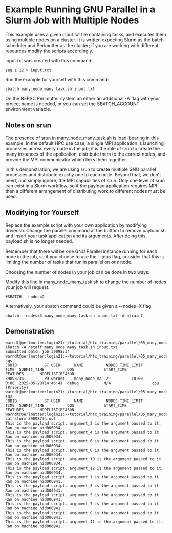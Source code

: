 
# Example Running GNU Parallel in a Slurm Job with Multiple Nodes

This example uses a given input.txt file containing tasks, and executes them
using multiple nodes on a cluster. It is written expecting Slurm as the batch
scheduler and Perlmutter as the cluster; if you are working with different
resources modify the scripts accordingly.

input.txt was created with this command:

    seq 1 12 > input.txt

Run the example for yourself with this command:

    sbatch many_node_many_task.sh input.txt

On the NERSC Perlmutter system an either an additional -A flag with your
project name is needed, or you can set the SBATCH_ACCOUNT environment variable.

## Notes on srun

The presence of srun in many_node_many_task.sh is load-bearing in this example.
In the default HPC use case, a single MPI application is launching processes
across every node in the job; it is the role of srun to create the many
instances of the application, distribute them to the correct nodes, and provide
the MPI communicator which links them together.

In this demonstration, we are using srun to create multiple GNU parallel
processes and distribute exactly one to each node. Beyond that, we don't need,
and simply ignore, the MPI capabilities of srun. Only one level of srun can
exist in a Slurm workflow, so if the payload application requires MPI then a
different arrangement of distributing work to different nodes must be used.

## Modifying for Yourself

Replace the example script with your own application by modifying driver.sh.
Change the parallel command at the bottom to remove payload.sh and insert your
task application and its arguments. After doing this, payload.sh is no longer
needed. 

Remember that there will be one GNU Parallel instance running for each node in
the job, so if you choose to use the --jobs flag, consider that this is
limiting the number of tasks that run in parallel on *one* node.

Choosing the number of nodes in your job can be done in two ways: 

Modify this line in many_node_many_task.sh to change the number of nodes your
job will request:

    #SBATCH --nodes=2

Alternatively, your sbatch command could be given a --nodes=X flag.

    sbatch --nodes=3 many_node_many_task.sh input.txt -A ntrain7

## Demonstration

    warndt@perlmutter:login21:~/tutorial/htc_training/parallel/05_many_node_many_task> sbatch -A nstaff many_node_many_task.sh input.txt 
    Submitted batch job 39098734
    warndt@perlmutter:login21:~/tutorial/htc_training/parallel/05_many_node_many_task> sqs
    JOBID            ST USER      NAME          NODES TIME_LIMIT       TIME  SUBMIT_TIME          QOS             START_TIME           FEATURES       NODELIST(REASON
    39098734         PD warndt    many_node_ma  2          10:00       0:00  2025-05-28T14:46:41  debug           N/A                  cpu            (Priority)     
    warndt@perlmutter:login21:~/tutorial/htc_training/parallel/05_many_node_many_task> sqs
    JOBID            ST USER      NAME          NODES TIME_LIMIT       TIME  SUBMIT_TIME          QOS             START_TIME           FEATURES       NODELIST(REASON
    warndt@perlmutter:login21:~/tutorial/htc_training/parallel/05_many_node_many_task> cat slurm-39098734.out 
    This is the payload script. argument_2 is the argument passed to it. Ran on machine nid006934.
    This is the payload script. argument_4 is the argument passed to it. Ran on machine nid006934.
    This is the payload script. argument_6 is the argument passed to it. Ran on machine nid006934.
    This is the payload script. argument_8 is the argument passed to it. Ran on machine nid006934.
    This is the payload script. argument_10 is the argument passed to it. Ran on machine nid006934.
    This is the payload script. argument_12 is the argument passed to it. Ran on machine nid006934.
    This is the payload script. argument_1 is the argument passed to it. Ran on machine nid006941.
    This is the payload script. argument_3 is the argument passed to it. Ran on machine nid006941.
    This is the payload script. argument_5 is the argument passed to it. Ran on machine nid006941.
    This is the payload script. argument_7 is the argument passed to it. Ran on machine nid006941.
    This is the payload script. argument_9 is the argument passed to it. Ran on machine nid006941.
    This is the payload script. argument_11 is the argument passed to it. Ran on machine nid006941.
